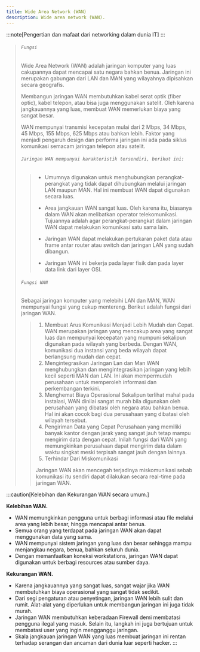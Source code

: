 ```yaml
---
title: Wide Area Network (WAN)
description: Wide area network (WAN).
---
```


:::note[Pengertian dan mafaat dari networking dalam dunia IT]
:::

> ###### ```Fungsi```
> Wide Area Network (WAN) adalah jaringan komputer yang luas cakupannya dapat mencapai satu negara bahkan benua. Jaringan ini merupakan gabungan dari LAN dan MAN yang wilayahnya dipisahkan secara geografis.
>
> Membangun jaringan WAN membutuhkan kabel serat optik (fiber optic), kabel telepon, atau bisa juga menggunakan satelit. Oleh karena jangkauannya yang luas, membuat WAN memerlukan biaya yang sangat besar.
>
> WAN mempunyai transmisi kecepatan mulai dari 2 Mbps, 34 Mbps, 45 Mbps, 155 Mbps, 625 Mbps atau bahkan lebih. Faktor yang menjadi pengaruh design dan performa jaringan ini ada pada siklus komunikasi semacam jaringan telepon atau satelit.
>
> ###### ```Jaringan WAN mempunyai karakteristik tersendiri, berikut ini:```
>
>> - Umumnya digunakan untuk menghubungkan perangkat-perangkat yang tidak dapat dihubungkan melalui jaringan LAN maupun MAN. Hal ini membuat WAN dapat digunakan secara luas.
>>
>> - Area jangkauan WAN sangat luas. Oleh karena itu, biasanya dalam WAN akan melibatkan operator telekomunikasi. Tujuannya adalah agar perangkat-perangkat dalam jaringan WAN dapat melakukan komunikasi satu sama lain.
>>
>> - Jaringan WAN dapat melakukan pertukaran paket data atau frame antar router atau switch dan jaringan LAN yang sudah dibangun.
>>
>> - Jaringan WAN ini bekerja pada layer fisik dan pada layer data link dari layer OSI.
>
> ###### ```Fungsi WAN```
> Sebagai jaringan komputer yang melebihi LAN dan MAN, WAN mempunyai fungsi yang cukup mentereng. Berikut adalah fungsi dari jaringan WAN.
>> 1. Membuat Arus Komunikasi Menjadi Lebih Mudah dan Cepat.
>> WAN merupakan jaringan yang mencakup area yang sangat luas dan mempunyai kecepatan yang mumpuni sekalipun digunakan pada wilayah yang berbeda. Dengan WAN, komunikasi dua instansi yang beda wilayah dapat berlangsung mudah dan cepat.
>> 2. Mengintegrasikan Jaringan Lan dan Man
>> WAN menghubungkan dan mengintegrasikan jaringan yang lebih kecil seperti MAN dan LAN. Ini akan mempermudah perusahaan untuk memperoleh informasi dan perkembangan terkini.
>> 3. Menghemat Biaya Operasional
>> Sekalipun terlihat mahal pada instalasi, WAN dinilai sangat murah bila digunakan oleh perusahaan yang dibatasi oleh negara atau bahkan benua. Hal ini akan cocok bagi dua perusahaan yang dibatasi oleh wilayah tersebut.
>> 4. Pengiriman Data yang Cepat
>> Perusahaan yang memiliki banyak kantor dengan jarak yang sangat jauh tetap mampu mengirim data dengan cepat. Inilah fungsi dari WAN yang memungkinkan perusahaan dapat mengirim data dalam waktu singkat meski terpisah sangat jauh dengan lainnya.
>> 5. Terhindar Dari Miskomunikasi
>> 
>> Jaringan WAN akan mencegah terjadinya miskomunikasi sebab komunikasi itu sendiri dapat dilakukan secara real-time pada jaringan WAN.
>
:::caution[Kelebihan dan Kekurangan WAN secara umum.]
>
 **Kelebihan WAN.**
- WAN memungkinkan pengguna untuk berbagi informasi atau file melalui area yang lebih besar, hingga mencapai antar benua.
- Semua orang yang terdapat pada jaringan WAN akan dapat menggunakan data yang sama.
- WAN mempunyai sistem jaringan yang luas dan besar sehingga mampu menjangkau negara, benua, bahkan seluruh dunia.
- Dengan memanfaatkan koneksi workstations, jaringan WAN dapat digunakan untuk berbagi resources atau sumber daya.

**Kekurangan WAN.**
- Karena jangkauannya yang sangat luas, sangat wajar jika WAN membutuhkan biaya operasional yang sangat tidak sedikit.
- Dari segi pengaturan atau penyetingan, jaringan WAN lebih sulit dan rumit. Alat-alat yang diperlukan untuk membangun jaringan ini juga tidak murah.
- Jaringan WAN membutuhkan keberadaan Firewall demi membatasi pengguna ilegal yang masuk. Selain itu, langkah ini juga bertujuan untuk membatasi user yang ingin mengganggu jaringan.
- Skala jangkauan jaringan WAN yang luas membuat jaringan ini rentan terhadap serangan dan ancaman dari dunia luar seperti hacker.
:::
